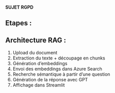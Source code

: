 #### SUJET RGPD

## Etapes :

## Architecture RAG : 

1. Upload du document
2. Extraction du texte + découpage en chunks
3. Génération d’embeddings
4. Envoi des embeddings dans Azure Search
5. Recherche sémantique à partir d’une question
6. Génération de la réponse avec GPT
7. Affichage dans Streamlit
